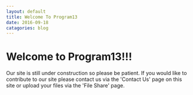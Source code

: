 ```yaml
---
layout: default
title: Welcome To Program13
date: 2016-09-18
catagories: blog
---
```

<h1>Welcome to Program13!!!</h1>
<article>
<p>
Our site is still under construction so please be patient. If you would like to contribute to our site please contact
us via the 'Contact Us' page on this site or upload your files via the 'File Share' page.
</p>
</article>


